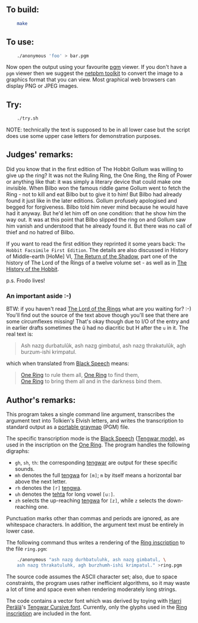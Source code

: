 ## To build:

```sh
    make
```


## To use:

```sh
    ./anonymous 'foo' > bar.pgm
```

Now open the output using your favourite
[pgm](https://en.wikipedia.org/wiki/Netpbm#PGM_example) viewer. If you don't
have a `pgm` viewer then we suggest the [netpbm
toolkit](https://netpbm.sourceforge.net) to convert the image to a graphics
format that you can view. Most graphical web browsers can display PNG or JPEG
images.


## Try:

```sh
    ./try.sh
```

NOTE: technically the text is supposed to be in all lower case but the script
does use some upper case letters for demonstration purposes.


## Judges' remarks:

Did you know that in the first edition of The Hobbit Gollum was willing to give
up the ring? It was not the Ruling Ring, the One Ring, the Ring of Power or
anything like that: it was simply a literary device that could make one
invisible. When Bilbo won the famous riddle game Gollum went to fetch the Ring -
not to kill and eat Bilbo but to give it to him! But Bilbo had already found it
just like in the later editions. Gollum profusely apologised and begged for
forgiveness. Bilbo told him never mind because he would have had it anyway. But
he'd let him off on one condition: that he show him the way out. It was at this
point that Bilbo slipped the ring on and Gollum saw him vanish and understood
that he already found it. But there was no call of thief and no hatred of Bilbo.

If you want to read the first edition they reprinted it some years back: `The
Hobbit Facsimile First Edition`. The details are also discussed in History of
Middle-earth [HoMe] VI, [The Return of the
Shadow](https://tolkiengateway.net/wiki/The_Return_of_the_Shadow), part one of
the history of The Lord of the Rings of a twelve volume set - as well as in [The
History of the
Hobbit](https://tolkiengateway.net/wiki/The_History_of_The_Hobbit).

p.s. Frodo lives!


### An important aside :-)

BTW: if you haven't read [The Lord of the
Rings](https://en.wikipedia.org/wiki/The_Lord_of_the_Rings) what are you waiting for? :-)
You'll find out the source of the text above though you'll see that there are
some circumflexes missing! That's okay though due to I/O of the entry and in
earlier drafts sometimes the û had no diacritic but H after the `u` in
it. The real text is:

> Ash nazg durbatulûk, ash nazg gimbatul, ash nazg thrakatulûk, agh
> burzum-ishi krimpatul.

which when translated from [Black
Speech](https://www.glyphweb.com/arda/b/blackspeech.html) means:

> [One Ring](https://www.glyphweb.com/arda/o/onering.html) to rule them all, [One
Ring](https://www.glyphweb.com/arda/o/onering.html) to find them,\
> [One Ring](https://www.glyphweb.com/arda/o/onering.html) to bring them all and in the darkness bind them.


## Author's remarks:

This program takes a single command line argument, transcribes the
argument text into Tolkien's Elvish letters, and writes the
transcription to standard output as a [portable
graymap](https://en.wikipedia.org/wiki/Netpbm#PGM_example) (PGM) file.

The specific transcription mode is the [Black
Speech](https://www.glyphweb.com/arda/b/blackspeech.html) ([Tengwar
mode](https://www.glyphweb.com/arda/t/tengwar.html)), as
used in the inscription on the [One
Ring](https://www.glyphweb.com/arda/o/onering.html). The program handles the
following digraphs:

- `gh`, `sh`, `th`: the corresponding
[tengwar](https://www.glyphweb.com/arda/t/tengwar.html) are output for these
specific sounds.
- `mh` denotes the full [tengwa](https://www.glyphweb.com/arda/t/tengwar.html)
for `[m]`; `m` by itself means a horizontal bar above the next letter.
- `rh` denotes the `[r]` [tengwa](https://www.glyphweb.com/arda/t/tengwar.html).
- `uh` denotes the [tehta](https://www.glyphweb.com/arda/t/tehtar.php) for long
vowel `[u:]`.
- `zh` selects the up-reaching
[tengwa](https://www.glyphweb.com/arda/t/tengwar.html) for `[z]`, while `z`
selects the down-reaching one.

Punctuation marks other than commas and periods are ignored, as are
whitespace characters. In addition, the argument text must be entirely
in lower case.

The following command thus writes a rendering of the [Ring
inscription](https://www.glyphweb.com/arda/r/ringinscription.html) to
the file `ring.pgm`:

```sh
    ./anonymous "ash nazg durhbatuluhk, ash nazg gimbatul, \
	ash nazg thrakatuluhk, agh burzhumh-ishi krimpatul." >ring.pgm
```

The source code assumes the ASCII character set; also, due to space
constraints, the program uses rather inefficient algorithms, so it may
waste a lot of time and space even when rendering moderately long
strings.

The code contains a vector font which was derived by toying with [Harri
Perälä](https://alboin.fi)'s [Tengwar Cursive
font](https://alboin.fi/tengwar.htm). Currently, only the glyphs used in the
[Ring inscription](https://www.glyphweb.com/arda/r/ringinscription.html) are
included in the font.


<!--

    Copyright © 1984-2024 by Landon Curt Noll. All Rights Reserved.

    You are free to share and adapt this file under the terms of this license:

	Creative Commons Attribution-ShareAlike 4.0 International (CC BY-SA 4.0)

    For more information, see:

	https://creativecommons.org/licenses/by-sa/4.0/

-->
